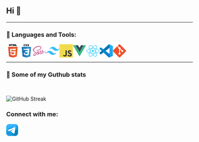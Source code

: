 ## Hi 👋

___
### :dash: Languages and Tools:

<div>
  <img align="left" alt="HTML5" width="36px" src="https://raw.githubusercontent.com/github/explore/80688e429a7d4ef2fca1e82350fe8e3517d3494d/topics/html/html.png"/>
  <img align="left" alt="CSS3" width="36px" src="https://raw.githubusercontent.com/github/explore/80688e429a7d4ef2fca1e82350fe8e3517d3494d/topics/css/css.png"/>
  <img align="left" alt="Sass" width="36px" src="https://raw.githubusercontent.com/github/explore/80688e429a7d4ef2fca1e82350fe8e3517d3494d/topics/sass/sass.png"/>
  <img align="left" alt="TailwindCss" width="36px" src="https://raw.githubusercontent.com/devicons/devicon/1119b9f84c0290e0f0b38982099a2bd027a48bf1/icons/tailwindcss/tailwindcss-plain.svg"/>
  <img align="left" alt="JavaScript" width="36px" src="https://raw.githubusercontent.com/github/explore/80688e429a7d4ef2fca1e82350fe8e3517d3494d/topics/javascript/javascript.png"/>
  <img align="left" alt="Vue" width="36px" src="https://raw.githubusercontent.com/devicons/devicon/1119b9f84c0290e0f0b38982099a2bd027a48bf1/icons/vuejs/vuejs-original.svg"/>
  <img align="left" alt="React" width="36px" src="https://github.com/devicons/devicon/blob/master/icons/react/react-original.svg"/>
  <img align="left" alt="Visual Studio Code" width="36px" src="https://raw.githubusercontent.com/github/explore/80688e429a7d4ef2fca1e82350fe8e3517d3494d/topics/visual-studio-code/visual-studio-code.png"/>
  <img align="left" alt="Git" width="36px" src="https://raw.githubusercontent.com/devicons/devicon/1119b9f84c0290e0f0b38982099a2bd027a48bf1/icons/git/git-original.svg"/>

</div>

</br>
</br>

___

### :eyes: Some of my Guthub stats
<!-- ![Anurag's GitHub stats](https://github-readme-stats.vercel.app/api?username=chudickgumanoid&show_icons=true&theme=dracula&count_private=true) -->
</br>


![GitHub Streak](https://github-readme-streak-stats.herokuapp.com?user=snyder2709&theme=dracula&hide_border=true&date_format=j%20M%5B%20Y%5D)

### Connect with me:
<div>
  <a href="https://t.me/ilya_voletarskiy" target="_blank"><img src="./img/tg.png" width="32px"></a>
</div>
